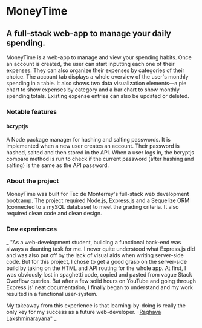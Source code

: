 # MoneyTime

## A full-stack web-app to manage your daily spending.

MoneyTime is a web-app to manage and view your spending habits. Once an account is created, the user can  start inputting each one of their expenses. They can also organize their expenses by categories of their choice. The account tab displays a whole overview of the user's monthly spending in a table. It also shows two data visualization elements—a pie chart to show expenses by category and a bar chart to show monthly spending totals. Existing expense entries can also be updated or deleted. 

### Notable features

#### bcryptjs

A Node package manager for hashing and salting passwords. It is implemented when a new user creates an account. Their password is hashed, salted and then stored in the API. When a user logs in, the bcryptjs compare method is run to check if the current password (after hashing and salting) is the same as the API password. 

### About the project

MoneyTime was built for Tec de Monterrey's full-stack web development bootcamp. The project required Node.js, Express.js and a Sequelize ORM (connected to a mySQL database) to meet the grading criteria. It also required clean code and clean design. 


### Dev experiences

_ "As a web-development student, building a functional back-end was always a daunting task for me. I never quite understood what Express.js did and was also put off by the lack of visual aids when writing server-side code. But for this project, I chose to get a good grasp on the server-side build by taking on the HTML and API routing for the whole app. At first, I was obviously lost in spaghetti code, copied and pasted from vague Stack Overflow queries. But after a few solid hours on YouTube and going through Express.js' neat documentation, I finally began to understand and my work resulted in a functional user-system.

My takeaway from this experience is that learning-by-doing is really the only key for my success as a future web-developer. -[Raghava Lakshminarayana](https://github.com/raglaks)" _ 

